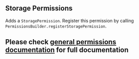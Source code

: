 ## Storage Permissions
Adds a `StoragePermission`. Register this permission by calling `PermissionsBuilder.registerStoragePermission`.

## Please check [general permissions documentation](../base-permissions) for full documentation